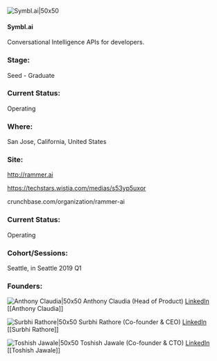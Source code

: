 

![Symbl.ai|50x50](https://apimg.techstars.com/connect/images/image_files/60a6b72ae108d5000805bb2b/original/Symbl_brandbook_Linkedin_Twitter_Profile_400x400px.png)

#### Symbl.ai
Conversational Intelligence APIs for developers.

### Stage: 
Seed - Graduate 

### Current Status: 
Operating

### Where:
San Jose, California, United States

### Site:
http://rammer.ai

https://techstars.wistia.com/medias/s53yp5uxor

crunchbase.com/organization/rammer-ai

### Current Status: 
Operating

### Cohort/Sessions: 
Seattle, in Seattle 2019 Q1

### Founders: 

![Anthony Claudia|50x50](https://apimg.techstars.com/connect/images/image_files/5f2815a0a36c113b6000004b/original/one.jpg) Anthony Claudia (Head of Product) [LinkedIn](https://linkedin.com/in/anthonyclaudia) [[Anthony Claudia]]

![Surbhi Rathore|50x50](https://apimg.techstars.com/connect/images/image_files/5ef01e05a36c111964000235/original/Surbhi-square-2-scaled.jpg) Surbhi Rathore (Co-founder & CEO) [LinkedIn](https://linkedin.com/in/surbhi-rathore-b1aba514) [[Surbhi Rathore]]

![Toshish Jawale|50x50](https://apimg.techstars.com/connect/images/image_files/5c199c3334a60d59ae000003/original/IMG_0149.jpg) Toshish Jawale (Co-founder & CTO) [LinkedIn](https://linkedin.com/in/toshishjawale) [[Toshish Jawale]]


